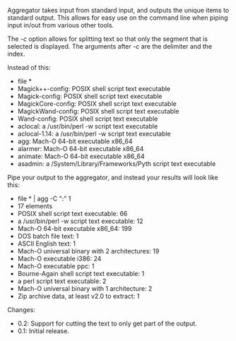Aggregator takes input from standard input, and outputs the unique items to standard output. This allows for easy use on the command line when piping input in/out from various other tools.

The *-c* option allows for splitting text so that only the segment that is selected is displayed. The arguments after *-c* are the delimiter and the index.

Instead of this:

* file *
* Magick++-config:                      POSIX shell script text executable
* Magick-config:                        POSIX shell script text executable
* MagickCore-config:                    POSIX shell script text executable
* MagickWand-config:                    POSIX shell script text executable
* Wand-config:                          POSIX shell script text executable
* aclocal:                              a /usr/bin/perl -w script text executable
* aclocal-1.14:                         a /usr/bin/perl -w script text executable
* agg:                                  Mach-O 64-bit executable x86_64
* alarmer:                              Mach-O 64-bit executable x86_64
* animate:                              Mach-O 64-bit executable x86_64
* asadmin:                              a /System/Library/Frameworks/Pyth script text executable

Pipe your output to the aggregator, and instead your results will look like this:

* file * | agg -C ":" 1
* 17 elements
*	POSIX shell script text executable: 66
*	a /usr/bin/perl -w script text executable: 12
*	Mach-O 64-bit executable x86_64: 199
*	DOS batch file text: 1
*	ASCII English text: 1
*	Mach-O universal binary with 2 architectures: 19
*	Mach-O executable i386: 24
*	Mach-O executable ppc: 1
*	Bourne-Again shell script text executable: 1
*	a perl script text executable: 2
*	Mach-O universal binary with 1 architecture: 2
*	Zip archive data, at least v2.0 to extract: 1

Changes:

* 0.2: Support for cutting the text to only get part of the output.
* 0.1: Initial release.